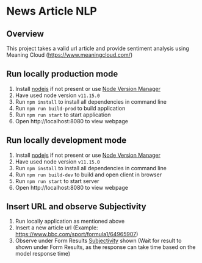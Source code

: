 # News Article NLP

## Overview

This project takes a valid url article and provide sentiment analysis using Meaning Cloud (https://www.meaningcloud.com/)

## Run locally production mode

1. Install [nodejs](https://nodejs.org/en/) if not present or use [Node Version Manager](https://github.com/nvm-sh/nvm)
2. Have used node version `v11.15.0` 
3. Run `npm install` to install all dependencies in command line
4. Run `npm run build-prod` to build application
5. Run `npm run start` to start application
6. Open http://localhost:8080 to view webpage

## Run locally development mode

1. Install [nodejs](https://nodejs.org/en/) if not present or use [Node Version Manager](https://github.com/nvm-sh/nvm)
2. Have used node version `v11.15.0`
3. Run `npm install` to install all dependencies in command line
4. Run `npm run build-dev` to build and open client in browser
5. Run `npm run start` to start server
6. Open http://localhost:8080 to view webpage

## Insert URL and observe Subjectivity

1. Run locally application as mentioned above
2. Insert a new article url (Example: https://www.bbc.com/sport/formula1/64965907)
3. Observe under Form Results [Subjectivity](https://learn.meaningcloud.com/developer/sentiment-analysis/2.1/doc/response)
   shown (Wait for result to shown under Form Results, as the response can take time based on the model response time)